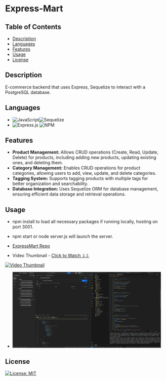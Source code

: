 # Express-Mart

## Table of Contents

* [Description](#description)
* [Languages](#languages)
* [Features](#features)
* [Usage](#usage)
* [License](#license)  


## Description

<p> E-commerce backend that uses Express, Sequelize to interact with a PostgreSQL database. </P>

## Languages

* ![JavaScript](https://img.shields.io/badge/javascript-%23323330.svg?style=for-the-badge&logo=javascript&logoColor=%23F7DF1E)![Sequelize](https://img.shields.io/badge/Sequelize-52B0E7?style=for-the-badge&logo=Sequelize&logoColor=white)
* ![Express.js](https://img.shields.io/badge/express.js-%23404d59.svg?style=for-the-badge&logo=express&logoColor=%2361DAFB)
![NPM](https://img.shields.io/badge/NPM-%23CB3837.svg?style=for-the-badge&logo=npm&logoColor=white)




## Features

* **Product Management:** Allows CRUD operations (Create, Read, Update, Delete) for products, including adding new products, updating existing ones, and deleting them.
* **Category Management:** Enables CRUD operations for product categories, allowing users to add, view, update, and delete categories.
* **Tagging System:** Supports tagging products with multiple tags for better organization and searchability.
* **Database Integration:** Uses Sequelize ORM for database management, ensuring efficient data storage and retrieval operations.

## Usage

* npm install to load all necessary packages if running locally, hosting on port 3001.
* npm start or node server.js will launch the server.

* [ExpressMart Repo ](https://github.com/IVIonsters/ExpressMart)
* Video Thumbnail - [Click to Watch ⇩⇩](https://drive.google.com/file/d/1bBuWVku74mv3y-5hRF8bAEabIPc9ndNk/view?usp=sharing)

[![Video Thumbnail](https://drive.google.com/thumbnail?id=1bBuWVku74mv3y-5hRF8bAEabIPc9ndNk)](https://drive.google.com/file/d/1bBuWVku74mv3y-5hRF8bAEabIPc9ndNk/view?usp=sharing)

* ![SCREENSHOTS GO HERE](./Assets/final.png)

## License

[![License: MIT](https://img.shields.io/badge/License-MIT-yellow.svg)](https://opensource.org/licenses/MIT)

